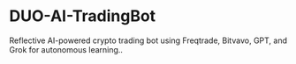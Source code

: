 # DUO-AI-TradingBot
Reflective AI-powered crypto trading bot using Freqtrade, Bitvavo, GPT, and Grok for autonomous learning..
